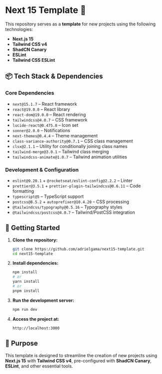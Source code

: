 # **Next 15 Template 🚀**  

This repository serves as a **template** for new projects using the following technologies:  

- **Next.js 15**  
- **Tailwind CSS v4**  
- **ShadCN Canary**  
- **ESLint**  
- **Tailwind CSS ESLint**  

## 📦 **Tech Stack & Dependencies**  

### **Core Dependencies**  
- `next@15.1.7` – React framework  
- `react@19.0.0` – React library  
- `react-dom@19.0.0` – React rendering  
- `tailwindcss@4.0.7` – CSS framework  
- `lucide-react@0.475.0` – Icon set  
- `sonner@2.0.0` – Notifications  
- `next-themes@0.4.4` – Theme management  
- `class-variance-authority@0.7.1` – CSS class management  
- `clsx@2.1.1` – Utility for conditionally joining class names  
- `tailwind-merge@3.0.1` – Tailwind class merging  
- `tailwindcss-animate@1.0.7` – Tailwind animation utilities  

### **Development & Configuration**  
- `eslint@9.20.1` + `@rocketseat/eslint-config@2.2.2` – Linter  
- `prettier@3.5.1` + `prettier-plugin-tailwindcss@0.6.11` – Code formatting  
- `typescript@5` – TypeScript support  
- `postcss@8.5.2` + `autoprefixer@10.4.20` – CSS processing  
- `@tailwindcss/typography@0.5.16` – Typography styles  
- `@tailwindcss/postcss@4.0.7` – Tailwind/PostCSS integration  

## 🚀 **Getting Started**  

1. **Clone the repository:**  
   ```sh
   git clone https://github.com/adrielgama/next15-template.git
   cd next15-template
   ```

2. **Install dependencies:**  
   ```sh
   npm install
   # or
   yarn install
   # or
   pnpm install
   ```

3. **Run the development server:**  
   ```sh
   npm run dev
   ```

4. **Access the project at:**  
   ```
   http://localhost:3000
   ```

## 📌 **Purpose**  
This template is designed to streamline the creation of new projects using **Next.js 15** with **Tailwind CSS v4**, pre-configured with **ShadCN Canary**, **ESLint**, and other essential tools.  